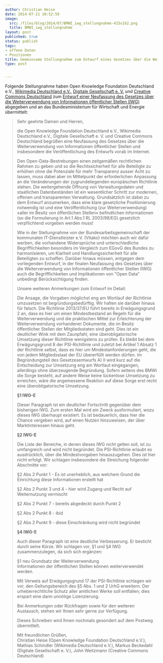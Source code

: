 ```yaml
---
author: Christian Heise
date: 2014-07-21 10:52:59
image:
  src: /files/blog/2014/07/BMWI_iwg_stellungnahme-415x162.png
  title: BMWI_iwg_stellungnahme
layout: post
published: true
status: publish
tags:
- offene Daten
- Positionen
title: Gemeinsame Stellungnahme zum Entwurf eines Gesetzes über die Weiterverwendung von Informationen öffentlicher Stellen (IWG)
type: post


---
```


Folgende Stellungnahme haben Open Knowledge Foundation Deutschland e.V., [Wikimedia Deutschland e.V.](http://www.wikimedia.de), [Digitale Gesellschaft e. V.](https://digitalegesellschaft.de/) und [Creative Commons Deutschland](http://de.creativecommons.org/) zum [Entwurf einer Neufassung des Gesetzes über die Weiterverwendung von Informationen öffentlicher Stellen (IWG)](https://www.bmwi.de/BMWi/Redaktion/PDF/Gesetz/entwurf-eines-gesetzes-ueber-die-weiterverwendung-von-informationen-oeffentlicher-stellen,property=pdf,bereich=bmwi2012,sprache=de,rwb=true.pdf) abgegeben und an das Bundesministerium für Wirtschaft und Energie übermittelt:

> Sehr geehrte Damen und Herren,
> 
> die Open Knowledge Foundation Deutschland e.V., Wikimedia Deutschland e.V., Digitale Gesellschaft e. V. und Creative Commons Deutschland begrüßen eine Neufassung des Gesetzes über die Weiterverwendung von Informationen öffentlicher Stellen und insbesondere die Veröffentlichung des Entwurfs vorab im Internet.
> 
> Den Open-Data-Bestrebungen einen zeitgemäßen rechtlichen Rahmen zu geben und so die Rechtssicherheit für alle Beteiligte zu erhöhen ohne die Potenziale für mehr Transparenz ausser Acht zu lassen, muss dabei aber im Mittelpunkt der erforderlichen Anpassung an die Veränderungen der zugrundeliegenden europäischen Richtlinie stehen. Die weitergehende Öffnung von Verwaltungsdaten und staatlichen Datenbeständen ist ein wesentlicher Schritt zur modernen, offenen und transparenten Verwaltung. Grundsätzlich ist dabei zu dem Entwurf anzumerken, dass eine klare gesetzliche Positionierung notwendig ist und eine Veröffentlichung (zur Weiterverwendung) »aller im Besitz von öffentlichen Stellen« befindlichen Informationen (so die Formulierung in Art.1 Abs.1 RL 2003/98/EG) gesetzlich verpflichtend vorgeben werden muss!
> 
> Wie in der Stellungnahme von der Bundesarbeitsgemeinschaft der kommunalen IT-Dienstleister e.V. (Vitako) möchten auch wir dafür werben, die vorhandene Widersprüche und unterschiedliche Begrifflichkeiten besonders im Vergleich zum EGovG des Bundes zu harmonisieren, um Klarheit und Handlungssicherheit für alle Beteiligten zu schaffen. Darüber hinaus müssen, entgegen dem vorliegenden Entwurf, in der finalen Neufassung des Gesetzes über die Weiterverwendung von Informationen öffentlicher Stellen (IWG) auch die Begrifflichkeiten und Implikationen von "Open Data" unbedingt Berücksichtigung finden.
> 
> Unsere weiteren Anmerkungen zum Entwurf im Detail:
> 
> Die Ansage, die Vorgaben möglichst eng am Wortlauf der Richtlinie umzusetzen ist begründungsbedürftig. Wir halten sie darüber hinaus für falsch. Die Richtlinie 2013/37/EU führt bereits in Erwägungsgrund 2 an, dass es hier um einen Mindestbestand an Regeln für die Weiterverwendung und die praktischen Mittel zur Erleichterung der Weiterverwendung vorhandener Dokumente, die im Besitz öffentlicher Stellen der Mitgliedsstaten sind geht. Dies ist ein deutlicher Wink mit dem Zaunpfahl, eine überobligatorische Umsetzung dieser Richtlinie wenigstens zu prüfen. Es bleibt bei dem Erwägungsgrund 8 der PSI-Richtlinie und zuletzt bei Artikel 1 Absatz 1 der Richtlinie selbst, dass es hier um Mindestanforderungen geht, die von jedem Mitgliedsstaat der EU übererfüllt werden dürfen. Im Begründungsteil des Gesetzesentwurfs A) II wird kurz auf die Entscheidung zur Umsetzung eng am Wortlaut eingegangen, allerdings ohne überzeugende Begründung. Sofern seitens des BMWi die Sorge besteht, auf andere Weise keine lückenlose Umsetzung zu erreichen, wäre die angemessene Reaktion auf diese Sorge erst recht eine überobligatorische Umsetzung.
> 
> **§1 IWG-E**
> 
> Dieser Paragraph ist ein deutlicher Fortschritt gegenüber dem bisherigen IWG. Zum ersten Mal wird ein Zweck ausformuliert, wozu dieses IWG überhaupt existiert. Es ist bedauerlich, dass hier die Chance vergeben wird, auf einen Nutzen hinzuweisen, der über Marktinteressen hinaus geht.
> 
> **§2 IWG-E**
> 
> Die Liste der Bereiche, in denen dieses IWG nicht gelten soll, ist zu umfangreich und wird nicht begründet. Die PSI-Richtlinie erlaubt es ausdrücklich, über die Mindestvorgaben hinauszugehen. Dies ist hier nicht erfolgt. Wir schlagen insbesondere die Streichung folgender Abschnitte vor:
> 
> §2 Abs 2 Punkt 1 - Es ist unerheblich, aus welchem Grund die Einrichtung diese Informationen erstellt hat
> 
> §2 Abs 2 Punkt 3 und 4 - hier wird Zugang und Recht auf Weiternutzung vermischt
> 
> §2 Abs 2 Punkt 7 - bereits abgedeckt durch Punkt 2
> 
> §2 Abs 2 Punkt 8 - ibid
> 
> §2 Abs 2 Punkt 9 - diese Einschränkung wird nicht begründet
> 
> **§4 IWG-E**
> 
> Auch dieser Paragraph ist eine deutliche Verbesserung. Er besticht durch seine Kürze. Wir schlagen vor, §1 und §4 IWG zusammenzulegen, da sich sich ergänzen:
> 
> §1 neu Grundsatz der Weiterverwendung  
Informationen der öffentlichen Stellen können weiterverwendet werden.
> 
> Mit Verweis auf Erwägungsgrund 17 der PSI-Richtlinie schlagen wir vor, den Geltungsbereich des §5 Abs. 1 und 2 UrhG erweitern. Der urheberrechtliche Schutz aller amtlichen Werke soll entfallen; dies erspart eine dann unnötige Lizenzierung.
> 
> Bei Anmerkungen oder Rückfragen sowie für den weiteren Austausch, stehen wir Ihnen sehr gerne zur Verfügung.
> 
> Dieses Schreiben wird Ihnen nochmals gesondert auf dem Postweg übermittelt.
> 
> Mit freundlichen Grüßen,  
Christian Heise (Open Knowledge Foundation Deutschland e.V.), Mathias Schindler (Wikimedia Deutschland e.V.), Markus Beckedahl (Digitale Gesellschaft e. V.), John Weitzmann (Creative Commons Deutschland)